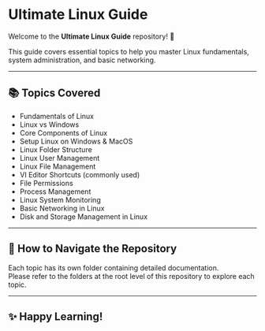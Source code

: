 # Ultimate Linux Guide

Welcome to the **Ultimate Linux Guide** repository! 🐧

This guide covers essential topics to help you master Linux fundamentals, system administration, and basic networking.

---

## 📚 Topics Covered

- Fundamentals of Linux
- Linux vs Windows
- Core Components of Linux
- Setup Linux on Windows & MacOS
- Linux Folder Structure
- Linux User Management
- Linux File Management
- VI Editor Shortcuts (commonly used)
- File Permissions
- Process Management
- Linux System Monitoring
- Basic Networking in Linux
- Disk and Storage Management in Linux

---

## 📂 How to Navigate the Repository

Each topic has its own folder containing detailed documentation.  
Please refer to the folders at the root level of this repository to explore each topic.

---

## ✨ Happy Learning!
